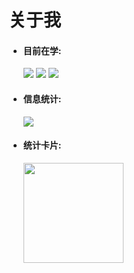 # 关于我
<ul>
  <li>
    <h4>目前在学:</h4>
    <span>
      <img src="https://img.shields.io/badge/-HTML5-E34F26?style=flat-square&logo=html5&logoColor=white" /> 
      <img src="https://img.shields.io/badge/-CSS3-1572B6?style=flat-square&logo=css3" /> 
      <img src="https://img.shields.io/badge/-JavaScript-oringe?style=flat-square&logo=javascript" /> 
    </span>
  </li>
  <li>
    <h4>信息统计:</h4>
    <div align="left"> <img src="https://metrics.lecoq.io/xpt030610?template=classic&base.indepth=false&base.hireable=false&config.timezone=Asia%2FShanghai"> </div>
  </li>
  <li>
    <h4>统计卡片:</h4>
  <div align="left"> 
    <img height="160px" src="https://github-readme-stats.vercel.app/api?username=xpt030610&hide_title=true&hide_border=true&show_icons=trueline_height=21&text_color=000&icon_color=000&bg_color=0,ea6161,ffc64d,fffc4d,52fa5a&theme=graywhite" /> </div>
  </li>
</ul>


